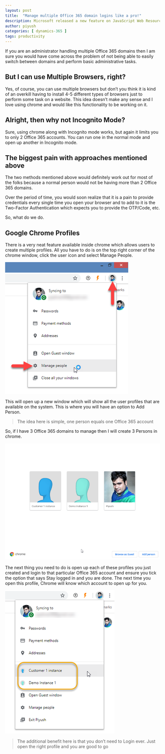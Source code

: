 ```yaml
---
layout: post
title:  "Manage multiple Office 365 domain logins like a pro!"
description: Microsoft released a new feature on JavaScript Web Resource in Dynamics 365. Now, you would be able to inject dependencies in JavaScript web resources
author: piyush
categories: [ dynamics-365 ]
tags: productivity
---
```

If you are an administrator handling multiple Office 365 domains then I am sure you would have come across the problem of not being able to easily switch between domains and perform basic administrative tasks.

## But I can use Multiple Browsers, right?
Yes, of course, you can use multiple browsers but don’t you think it is kind of an overkill having to install 4-5 different types of browsers just to perform some task on a website. This idea doesn’t make any sense and I love using chrome and would like this functionality to be working on it. 

## Alright, then why not Incognito Mode?
Sure, using chrome along with Incognito mode works, but again it limits you to only 2 Office 365 accounts. You can run one in the normal mode and open up another in Incognito mode.

## The biggest pain with approaches mentioned above
The two methods mentioned above would definitely work out for most of the folks because a normal person would not be having more than 2 Office 365 domains.

Over the period of time, you would soon realize that it is a pain to provide credentials every single time you open your browser and to add to it is the Two-Factor Authentication which expects you to provide the OTP/Code, etc.

So, what do we do.

## Google Chrome Profiles
There is a very neat feature available inside chrome which allows users to create multiple profiles. All you have to do is on the top right corner of the chrome window, click the user icon and select Manage People.

![Manage People](/assets/images/Manage_People.png "Manage People")

This will open up a new window which will show all the user profiles that are available on the system. This is where you will have an option to Add Person.

> The idea here is simple, one person equals one Office 365 account

So, if I have 3 Office 365 domains to manage then I will create 3 Persons in chrome.

![Add Person's window in Chrome](/assets/images/Add_Persons_Window_Chrome.png "Add Person's window in Chrome")

The next thing you need to do is open up each of these profiles you just created and login to that particular Office 365 account and ensure you tick the option that says Stay logged in and you are done. The next time you open this profile, Chrome will know which account to open up for you.

![Switch Profiles in Chrome](/assets/images/Profile_Switcher.png "Switch Profiles in Chrome")

> The additional benefit here is that you don’t need to Login ever. Just open the right profile and you are good to go